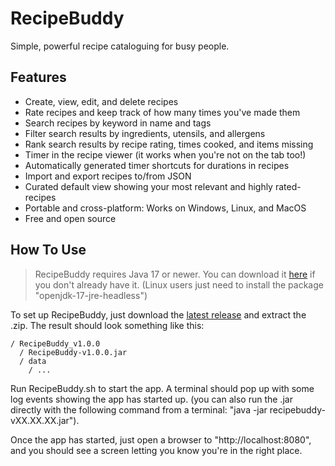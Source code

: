 # RecipeBuddy
Simple, powerful recipe cataloguing for busy people.

## Features
 - Create, view, edit, and delete recipes
 - Rate recipes and keep track of how many times you've made them
 - Search recipes by keyword in name and tags
 - Filter search results by ingredients, utensils, and allergens
 - Rank search results by recipe rating, times cooked, and items missing
 - Timer in the recipe viewer (it works when you're not on the tab too!)
 - Automatically generated timer shortcuts for durations in recipes
 - Import and export recipes to/from JSON
 - Curated default view showing your most relevant and highly rated-recipes
 - Portable and cross-platform: Works on Windows, Linux, and MacOS
 - Free and open source

## How To Use
> RecipeBuddy requires Java 17 or newer. You can download it [here](https://www.oracle.com/java/technologies/downloads/#java17) if you don't already have it. (Linux users just need to install the package "openjdk-17-jre-headless")

To set up RecipeBuddy, just download the [latest release](https://github.com/crazyrecipes/RecipeBuddy/releases) and extract the .zip. The result should look something like this:
```
/ RecipeBuddy_v1.0.0
  / RecipeBuddy-v1.0.0.jar
  / data
    / ...
```
Run RecipeBuddy.sh to start the app. A terminal should pop up with some log events showing the app has started up. (you can also run the .jar directly with the following command from a terminal: "java -jar recipebuddy-vXX.XX.XX.jar").

Once the app has started, just open a browser to "http://localhost:8080", and you should see a screen letting you know you're in the right place.
